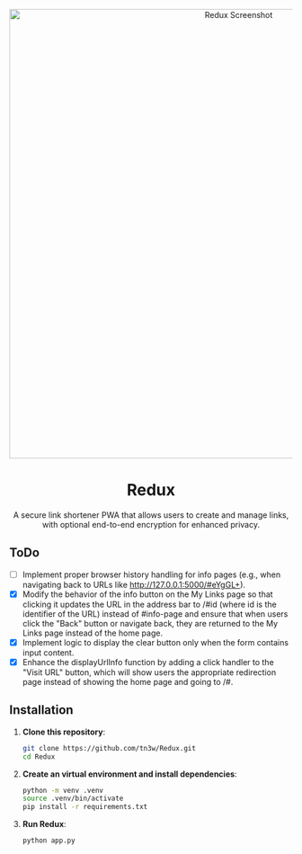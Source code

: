 <p align="center">
	<a href="https://github.com/tn3w/Redux">
		<picture>
			<source width="800px" media="(prefers-color-scheme: dark)" srcset="https://github.com/tn3w/Redux/releases/download/img/redux-dark.webp">
			<source width="800px" media="(prefers-color-scheme: light)" srcset="https://github.com/tn3w/Redux/releases/download/img/redux-light.webp">
			<img width="800px" alt="Redux Screenshot" src="https://github.com/tn3w/Redux/releases/download/img/redux-dark.webp">
		</picture>
	</a>
</p>

<h1 align="center">Redux</h1>
<p align="center">A secure link shortener PWA that allows users to create and manage links, with optional end-to-end encryption for enhanced privacy.</p>

## ToDo
- [ ] Implement proper browser history handling for info pages (e.g., when navigating back to URLs like http://127.0.0.1:5000/#eYgGL+).
- [x] Modify the behavior of the info button on the My Links page so that clicking it updates the URL in the address bar to /#id (where id is the identifier of the URL) instead of #info-page and ensure that when users click the "Back" button or navigate back, they are returned to the My Links page instead of the home page.
- [x] Implement logic to display the clear button only when the form contains input content.
- [x] Enhance the displayUrlInfo function by adding a click handler to the "Visit URL" button, which will show users the appropriate redirection page instead of showing the home page and going to /#.

## Installation
1. **Clone this repository**:
   ```bash
   git clone https://github.com/tn3w/Redux.git
   cd Redux
   ```
2. **Create an virtual environment and install dependencies**:
    ```bash
   python -m venv .venv
   source .venv/bin/activate
   pip install -r requirements.txt
   ```
3. **Run Redux**:
    ```bash
    python app.py
    ```
